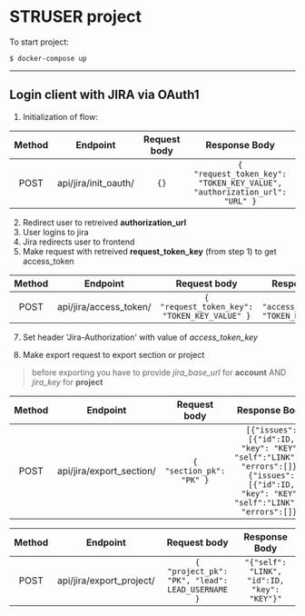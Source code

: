 # STRUSER project

To start project:
```
$ docker-compose up
```

***

## Login client with JIRA via OAuth1

1. Initialization of flow:

| Method   | Endpoint             | Request body | Response Body                                                                |
| :------: | :------------------: | :----------: | :--------------------------------------------------------------------------: |
| POST     | api/jira/init_oauth/ | ```{}```     | ```{ "request_token_key": "TOKEN_KEY_VALUE", "authorization_url": "URL" }``` |

2. Redirect user to retreived **authorization_url**
3. User logins to jira
4. Jira redirects user to frontend
5. Make request with retreived **request_token_key** (from step 1) to get access_token

| Method   | Endpoint               | Request body                                     | Response Body                                   |
| :------: | :--------------------: | :----------------------------------------------: | :---------------------------------------------: |
| POST     | api/jira/access_token/ | ```{ "request_token_key": "TOKEN_KEY_VALUE" }``` | ```{ "access_token_key": "TOKEN_KEY_VALUE" }``` |

7. Set header 'Jira-Authorization' with value of *access_token_key*

8. Make export request to export section or project

> before exporting you have to provide *jira_base_url* for **account** AND *jira_key* for **project**


| Method   | Endpoint                 | Request body                 | Response Body                                                                                                                              |
| :------: | :----------------------: | :--------------------------: | :----------------------------------------------------------------------------------------------------------------------------------------: |
| POST     | api/jira/export_section/ | ```{ "section_pk": "PK" }``` | ```[{"issues":[{"id":ID, "key": "KEY", "self":"LINK"}], "errors":[]}, {"issues":[{"id":ID, "key": "KEY", "self":"LINK"}], "errors":[]}]``` |

| Method   | Endpoint                 | Request body                                        | Response Body                                   |
| :------: | :----------------------: | :-------------------------------------------------: | :---------------------------------------------: |
| POST     | api/jira/export_project/ | ```{ "project_pk": "PK", "lead": LEAD_USERNAME }``` | ```"{"self": "LINK", "id":ID, "key": "KEY"}"``` |
